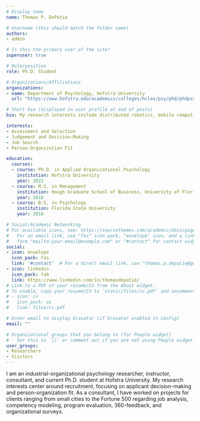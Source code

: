 ```yaml
---
# Display name
name: Thomas P. DePatie

# Username (this should match the folder name)
authors:
- admin

# Is this the primary user of the site?
superuser: true

# Role/position
role: Ph.D. Student

# Organizations/Affiliations
organizations:
- name: Department of Psychology, Hofstra University
  url: "https://www.hofstra.edu/academics/colleges/hclas/psy/phd/phdpsy_about.html"

# Short bio (displayed in user profile at end of posts)
bio: My research interests include distributed robotics, mobile computing and programmable matter.

interests:
- Assessment and Selection
- Judgement and Decision-Making
- Job Search
- Person-Organization Fit

education:
  courses:
  - course: Ph.D. in Applied Organizational Psychology
    institution: Hofstra University
    year: 2022
  - course: M.S. in Management
    institution: Hough Graduate School of Business, University of Florida
    year: 2018
  - course: B.S. in Psychology
    institution: Florida State University
    year: 2016

# Social/Academic Networking
# For available icons, see: https://sourcethemes.com/academic/docs/page-builder/#icons
#   For an email link, use "fas" icon pack, "envelope" icon, and a link in the
#   form "mailto:your-email@example.com" or "#contact" for contact widget.
social:
- icon: envelope
  icon_pack: fas
  link: '#contact'  # For a direct email link, use "thomas.p.depatie@gmail.com".
- icon: linkedin
  icon_pack: fab
  link: https://www.linkedin.com/in/thomasdepatie/
# Link to a PDF of your resume/CV from the About widget.
# To enable, copy your resume/CV to `static/files/cv.pdf` and uncomment the lines below.
# - icon: cv
#   icon_pack: ai
#   link: files/cv.pdf

# Enter email to display Gravatar (if Gravatar enabled in Config)
email: ""

# Organizational groups that you belong to (for People widget)
#   Set this to `[]` or comment out if you are not using People widget.
user_groups:
- Researchers
- Visitors
---
```


I am an industrial-organizational psychology researcher, instructor, consultant, and current Ph.D. student at Hofstra University. My research interests center around recruitment, focusing on applicant decision-making and person-organization fit. As a consultant, I have worked on projects for clients ranging from small cities to the Fortune 500 regarding job analysis, competency modeling, program evaluation, 360-feedback, and organizational surveys.
